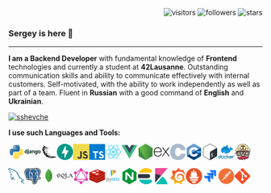 <p align="right">
	<img alt="visitors" src="https://komarev.com/ghpvc/?username=sergiishevchenko&color=8c36db&style=flat&label=visitors" />
	<img alt="followers" src="https://img.shields.io/github/followers/sergiishevchenko?color=blueviolet" />
	<img alt="stars" src="https://img.shields.io/github/stars/sergiishevchenko?color=blueviolet" />
</p>

### Sergey is here 👋
---
**I am a Backend Developer** with fundamental knowledge of **Frontend** technologies and currently a student at **42Lausanne**. Outstanding communication skills and ability to communicate effectively with internal customers. Self-motivated, with the ability to work independently as well as part of a team. Fluent in **Russian** with a good command of **English** and **Ukrainian**.

[![sshevche](https://badge.mediaplus.ma/kettlebells/sshevche?1337Badge=off&UM6P=off)](https://profile.intra.42.fr/users/sshevche)
                                                                                                                     
**I use such Languages and Tools:**

<img align="left" alt="Python" width="32px" src="https://raw.githubusercontent.com/github/explore/80688e429a7d4ef2fca1e82350fe8e3517d3494d/topics/python/python.png" />

<img align="left" alt="Django" width="32px" src="https://raw.githubusercontent.com/github/explore/80688e429a7d4ef2fca1e82350fe8e3517d3494d/topics/django/django.png" />

<img align="left" alt="Flask" width="32px" src="https://github.com/devicons/devicon/blob/master/icons/flask/flask-original.svg" />

<img align="left" alt="FastAPI" width="32px" src="https://github.com/devicons/devicon/blob/master/icons/fastapi/fastapi-plain.svg" />

<img align="left" alt="JavaScript" width="32px" src="https://raw.githubusercontent.com/github/explore/80688e429a7d4ef2fca1e82350fe8e3517d3494d/topics/javascript/javascript.png" />

<img align="left" alt="TypeScript" width="32px" src="https://github.com/devicons/devicon/blob/master/icons/typescript/typescript-original.svg" />

<img align="left" alt="React" width="32px" src="https://github.com/devicons/devicon/blob/master/icons/react/react-original.svg" />

<img align="left" alt="VueJS" width="32px" src="https://github.com/devicons/devicon/blob/master/icons/vuejs/vuejs-original.svg" />

<img align="left" alt="NodeJS" width="32px" src="https://github.com/devicons/devicon/blob/master/icons/nodejs/nodejs-original.svg" />

<img align="left" alt="Express" width="32px" src="https://github.com/devicons/devicon/blob/master/icons/express/express-original.svg" />

<img align="left" alt="C" width="32px" src="https://github.com/devicons/devicon/blob/master/icons/c/c-original.svg" />

<img align="left" alt="C++" width="32px" src="https://github.com/devicons/devicon/blob/master/icons/cplusplus/cplusplus-original.svg" />

<img align="left" alt="Bash" width="32px" src="https://github.com/devicons/devicon/blob/master/icons/bash/bash-original.svg" />

<img align="left" alt="Docker" width="32px" src="https://raw.githubusercontent.com/github/explore/80688e429a7d4ef2fca1e82350fe8e3517d3494d/topics/docker/docker.png" />

<img align="left" alt="Travis" width="32px" src="https://github.com/devicons/devicon/blob/master/icons/travis/travis-original.svg" />

<br><br>

<img align="left" alt="MySQL" width="32px" src="https://github.com/devicons/devicon/blob/master/icons/mysql/mysql-original.svg" />

<img align="left" alt="PostgreSQL" width="32px" src="https://raw.githubusercontent.com/github/explore/80688e429a7d4ef2fca1e82350fe8e3517d3494d/topics/postgresql/postgresql.png" />

<img align="left" alt="MongoDB" width="32px" src="https://github.com/devicons/devicon/blob/master/icons/mongodb/mongodb-original.svg" />

<img align="left" alt="SQLAlchemy" width="32px" src="https://github.com/devicons/devicon/blob/master/icons/sqlalchemy/sqlalchemy-plain.svg" />

<img align="left" alt="GraphQL" width="32px" src="https://github.com/devicons/devicon/blob/master/icons/graphql/graphql-plain.svg" />

<img align="left" alt="Redis" width="32px" src="https://github.com/devicons/devicon/blob/master/icons/redis/redis-original.svg" />

<img align="left" alt="Pytest" width="32px" src="https://github.com/devicons/devicon/blob/master/icons/pytest/pytest-original-wordmark.svg" />

<img align="left" alt="Nginx" width="32px" src="https://github.com/devicons/devicon/blob/master/icons/nginx/nginx-original.svg" />

<img align="left" alt="ELK" width="32px" src="https://github.com/devicons/devicon/blob/master/icons/elasticsearch/elasticsearch-original.svg" />

<img align="left" alt="Kibana" width="32px" src="https://github.com/devicons/devicon/blob/master/icons/kibana/kibana-original.svg" />

<img align="left" alt="Grafana" width="32px" src="https://github.com/devicons/devicon/blob/master/icons/grafana/grafana-original.svg" />

<img align="left" alt="Prometheus" width="32px" src="https://github.com/devicons/devicon/blob/master/icons/prometheus/prometheus-original.svg" />

<img align="left" alt="Jira" width="32px" src="https://github.com/devicons/devicon/blob/master/icons/jira/jira-original.svg" />

<img align="left" alt="Postman" width="32px" src="https://github.com/devicons/devicon/blob/master/icons/postman/postman-original.svg" />

<img align="left" alt="Git" width="32px" src="https://github.com/devicons/devicon/blob/master/icons/git/git-original.svg" />
